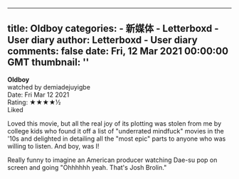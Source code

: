 
---
title: Oldboy
categories: 
    - 新媒体
    - Letterboxd - User diary
author: Letterboxd - User diary
comments: false
date: Fri, 12 Mar 2021 00:00:00 GMT
thumbnail: ''
---

<div>   
<b>Oldboy</b><br>watched by demiadejuyigbe<br>Date: Fri Mar 12 2021<br>Rating:  ★★★★½ <br>Liked<br>








<div>



<div><p>Loved this movie, but all the real joy of its plotting was stolen from me by college kids who found it off a list of "underrated mindfuck" movies in the '10s and delighted in detailing all the "most epic" parts to anyone who was willing to listen. And boy, was I!</p><p>Really funny to imagine an American producer watching Dae-su pop on screen and going "Ohhhhhh yeah. That's Josh Brolin."</p></div>

</div>
  
</div>
            